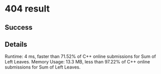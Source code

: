# 404 result

## Success

## Details

Runtime: 4 ms, faster than 71.52% of C++ online submissions for Sum of Left Leaves.
Memory Usage: 13.3 MB, less than 97.22% of C++ online submissions for Sum of Left Leaves.
